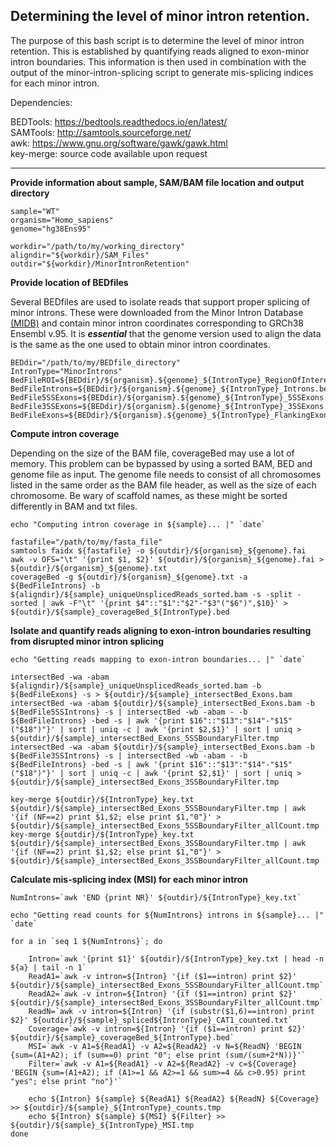 ## Determining the level of minor intron retention.

The purpose of this bash script is to determine the level of minor intron retention. This is established by quantifying reads aligned to exon-minor intron boundaries. This information is then used in combination with the output of the minor-intron-splicing script to generate mis-splicing indices for each minor intron. 

Dependencies:

BEDTools: https://bedtools.readthedocs.io/en/latest/<br>
SAMTools: http://samtools.sourceforge.net/<br>
awk: https://www.gnu.org/software/gawk/gawk.html<br>
key-merge: source code available upon request
___

**Provide information about sample, SAM/BAM file location and output directory**

    sample="WT"
    organism="Homo_sapiens"
    genome="hg38Ens95"

    workdir="/path/to/my/working_directory"
    aligndir="${workdir}/SAM_Files"
    outdir="${workdir}/MinorIntronRetention"

**Provide location of BEDfiles**

Several BEDfiles are used to isolate reads that support proper splicing of minor introns. These were downloaded from the Minor Intron Database [(MIDB)](https://midb.pnb.uconn.edu/) and contain minor intron coordinates corresponding to GRCh38 Ensembl v.95. It is ***essential*** that the genome version used to align the data is the same as the one used to obtain minor intron coordinates.

    BEDdir="/path/to/my/BEDfile_directory"
    IntronType="MinorIntrons"
    BedFileROI=${BEDdir}/${organism}.${genome}_${IntronType}_RegionOfInterest.bed
    BedFileIntrons=${BEDdir}/${organism}.${genome}_${IntronType}_Introns.bed
    BedFile5SSExons=${BEDdir}/${organism}.${genome}_${IntronType}_5SSExons.bed
    BedFile3SSExons=${BEDdir}/${organism}.${genome}_${IntronType}_3SSExons.bed
    BedFileExons=${BEDdir}/${organism}.${genome}_${IntronType}_FlankingExons.bed

**Compute intron coverage**

Depending on the size of the BAM file, coverageBed may use a lot of memory. This problem can be bypassed by using a sorted BAM, BED and genome file as input. The genome file needs to consist of all chromosomes listed in the same order as the BAM file header, as well as the size of each chromosome. Be wary of scaffold names, as these might be sorted differently in BAM and txt files.

    echo "Computing intron coverage in ${sample}... |" `date`
	
    fastafile="/path/to/my/fasta_file"
    samtools faidx ${fastafile} -o ${outdir}/${organism}_${genome}.fai
    awk -v OFS="\t" '{print $1, $2}' ${outdir}/${organism}_${genome}.fai > ${outdir}/${organism}_${genome}.txt
    coverageBed -g ${outdir}/${organism}_${genome}.txt -a ${BedFileIntrons} -b ${aligndir}/${sample}_uniqueUnsplicedReads_sorted.bam -s -split -sorted | awk -F"\t" '{print $4"::"$1":"$2"-"$3"("$6")",$10}' > ${outdir}/${sample}_coverageBed_${IntronType}.bed

**Isolate and quantify reads aligning to exon-intron boundaries resulting from disrupted minor intron splicing**

    echo "Getting reads mapping to exon-intron boundaries... |" `date`
	
    intersectBed -wa -abam ${aligndir}/${sample}_uniqueUnsplicedReads_sorted.bam -b ${BedFileExons} -s > ${outdir}/${sample}_intersectBed_Exons.bam
	intersectBed -wa -abam ${outdir}/${sample}_intersectBed_Exons.bam -b ${BedFile5SSIntrons} -s | intersectBed -wb -abam - -b ${BedFileIntrons} -bed -s | awk '{print $16"::"$13":"$14"-"$15"("$18")"}' | sort | uniq -c | awk '{print $2,$1}' | sort | uniq > ${outdir}/${sample}_intersectBed_Exons_5SSBoundaryFilter.tmp
	intersectBed -wa -abam ${outdir}/${sample}_intersectBed_Exons.bam -b ${BedFile3SSIntrons} -s | intersectBed -wb -abam - -b ${BedFileIntrons} -bed -s | awk '{print $16"::"$13":"$14"-"$15"("$18")"}' | sort | uniq -c | awk '{print $2,$1}' | sort | uniq > ${outdir}/${sample}_intersectBed_Exons_3SSBoundaryFilter.tmp

	key-merge ${outdir}/${IntronType}_key.txt ${outdir}/${sample}_intersectBed_Exons_5SSBoundaryFilter.tmp | awk '{if (NF==2) print $1,$2; else print $1,"0"}' > ${outdir}/${sample}_intersectBed_Exons_5SSBoundaryFilter_allCount.tmp
	key-merge ${outdir}/${IntronType}_key.txt ${outdir}/${sample}_intersectBed_Exons_3SSBoundaryFilter.tmp | awk '{if (NF==2) print $1,$2; else print $1,"0"}' > ${outdir}/${sample}_intersectBed_Exons_3SSBoundaryFilter_allCount.tmp

**Calculate mis-splicing index (MSI) for each minor intron**

    NumIntrons=`awk 'END {print NR}' ${outdir}/${IntronType}_key.txt`

	echo "Getting read counts for ${NumIntrons} introns in ${sample}... |" `date`
	
	for a in `seq 1 ${NumIntrons}`; do

		Intron=`awk '{print $1}' ${outdir}/${IntronType}_key.txt | head -n ${a} | tail -n 1`
		ReadA1=`awk -v intron=${Intron} '{if ($1==intron) print $2}' ${outdir}/${sample}_intersectBed_Exons_5SSBoundaryFilter_allCount.tmp`
		ReadA2=`awk -v intron=${Intron} '{if ($1==intron) print $2}' ${outdir}/${sample}_intersectBed_Exons_3SSBoundaryFilter_allCount.tmp`
		ReadN=`awk -v intron=${Intron} '{if (substr($1,6)==intron) print $2}' ${outdir}/${sample}_spliced${IntronType}_CAT1_counted.txt`
		Coverage=`awk -v intron=${Intron} '{if ($1==intron) print $2}' ${outdir}/${sample}_coverageBed_${IntronType}.bed`
		MSI=`awk -v A1=${ReadA1} -v A2=${ReadA2} -v N=${ReadN} 'BEGIN {sum=(A1+A2); if (sum==0) print "0"; else print (sum/(sum+2*N))}'`
		Filter=`awk -v A1=${ReadA1} -v A2=${ReadA2} -v c=${Coverage} 'BEGIN {sum=(A1+A2); if (A1>=1 && A2>=1 && sum>=4 && c>0.95) print "yes"; else print "no"}'`

		echo ${Intron} ${sample} ${ReadA1} ${ReadA2} ${ReadN} ${Coverage} >> ${outdir}/${sample}_${IntronType}_counts.tmp
		echo ${Intron} ${sample} ${MSI} ${Filter} >> ${outdir}/${sample}_${IntronType}_MSI.tmp
	done
